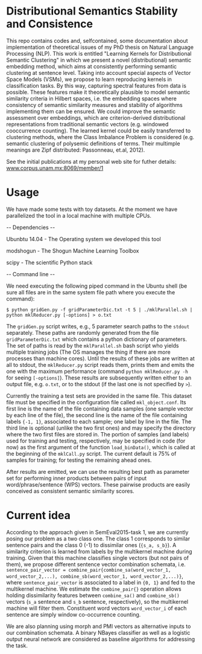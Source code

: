 # Distributional Semantics Stability and Consistence
This repo contains codes and, selfcontained, some documentation about implementation of theoretical issues of my PhD thesis on Natural Language Processing (NLP). This work is entitled "Learning Kernels for Distributional Semantic Clustering" in which we present a novel (distributional) semantic embedding method, which aims at consistently performing semantic clustering at sentence level. Taking into account special aspects of Vector Space Models (VSMs), we propose to learn reproducing kernels in classification tasks. By this way, capturing spectral features from data is possible. These features make it theoretically plausible to model semantic similarity criteria in Hilbert spaces, i.e. the embedding spaces where consistency of semantic similarity measures and stability of algorithms implementing them can be ensured. We could improve the semantic assessment over embeddings, which are criterion-derived distributional representations from traditional semantic vectors (e.g. windowed cooccurrence counting). The learned kernel could be easily transferred to clustering methods, where the Class Imbalance Problem is considered (e.g. semantic clustering of polysemic definitions of terms. Their multimple meanings are Zipf distributed: Passonneau, et.al, 2012).

See the initial publications at my personal web site for futher details: www.corpus.unam.mx:8069/member/1

# Usage

We have made some tests with toy datasets. At the moment we have parallelized the tool in a local machine with multiple CPUs. 

-- Dependencies --

Ubunbtu 14.04 - The Operating system we developed this tool

modshogun - The Shogun Machine Learning Toolbox

scipy - The scientific Python stack

-- Command line --

We need executing the following piped command in the Ubuntu shell (be sure all files are in the same system file path where you execute the command):

`$ python gridGen.py -f gridParameterDic.txt -t 5 | ./mklParallel.sh | python mklReducer.py [-options] > o.txt`

The `gridGen.py` script writes, e.g., 5 parameter search paths to the `stdout` separately. These paths are randomly generated from the  file `gridParameterDic.txt` which contains a python dictionary of parameters. The set of paths is read by the `mklParallel.sh` bash script who yields multiple training jobs (The OS manages the thing if there are more processes than machine cores). Until the results of these jobs are written at all to stdout, the `mklReducer.py` script reads them, prints them and emits the one with the maximum performance (command `python mklReducer.py -h` for seeing `[-options]`). These results are subsequently written either to an output file, e.g. `o.txt`, or to the stdout (if the last one is not specified by `>`). 

Currently the training a test sets are provided in the same file. This dataset file must be specified in the configuration file called `mkl_object.conf`. Its first line is the name of the file containing data samples (one sample vector by each line of the file), the second line is the name of the file containing labels `{-1, 1}`, associated to each sample; one label by line in the file. The third line is optional (unlike the two first ones) and may specify the directory where the two first files are stored in. The portion of samples (and labels) used for training and testing, respectively, may be specified in code (for now) as the first argument of the function `load_binData()`, which is called at the beginning of the `mklCall.py` script. The current default is 75% of samples for training; for testing the remaining ahead ones.


After results are emitted, we can use the resulting best path as parameter set for performing inner products between pairs of input word/phrase/sentence (WPS) vectors. These pairwise products are easily conceived as consistent semantic similarity scores.

# Current idea

According to the approach given in SemEval2015-task 1, we are currently posing our problem as a two class one. The class 1 corresponds to similar sentence pairs and the class 0 (-1) to dissimilar ones (`{s_a, s_b}`). A similarity criterion is learned from labels by the multikernel machine during training. Given that this machine classifies single vectors (but not pairs of them), we propose different sentence vector combination schemata, i.e. `sentence_pair_vector = combine_pair{combine_sa(word_vector_1, word_vector_2,...), combine_sb(word_vector_1, word_vector_2,...)}`, where `sentence_pair_vector` is associated to a label in `{0, 1}` and fed to the multikernel machine. We estimate the `combine_pair{}` operation allows holding dissimilarity features between `combine_sa()` and `combine_sb()` vectors (`s_a` sentence and `s_b` sentence, respectively), so the multikernel machine will filter them. Constituent word vectors `word_vector_i` of each sentence are simply window co-occurrence counting.

We are also planning using morph and PMI vectors as alternative inputs to our combination schemata. A binary NBayes classifier as well as a logistic output neural network are considered as baseline algorithms for addressing the task. 
